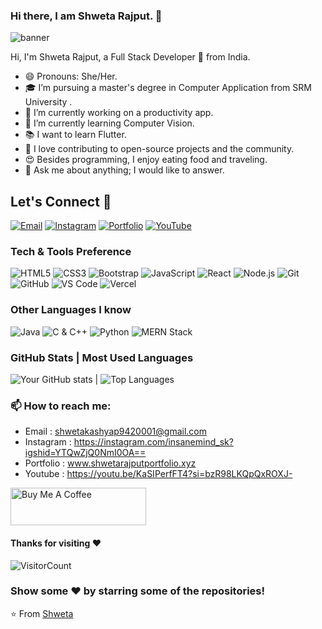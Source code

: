### Hi there, I am Shweta Rajput. 👋


![banner](https://github.com/insanemindsk/insanemindsk/assets/60995834/9783f8d4-f684-481b-ad2e-9f27a16d3053)




Hi, I'm Shweta Rajput, a Full Stack Developer 🚀 from India.

- 😄 Pronouns: She/Her.
- 🎓 I’m pursuing a master's degree in Computer Application from SRM University .
- 🔭 I’m currently working on a productivity app.
- 🌱 I’m currently learning Computer Vision.
- 📚 I want to learn Flutter.
- 👯 I love contributing to open-source projects and the community.
- 😍 Besides programming, I enjoy eating food and traveling.
- 💬 Ask me about anything; I would like to answer.

## Let's Connect 💬
[![Email](https://img.shields.io/badge/Email-shwetakashyap9420001%40gmail.com-%23D14836)](mailto:shwetakashyap9420001@gmail.com) [![Instagram](https://img.shields.io/badge/Instagram-%40insanemind__sk-%23bc2a8d)](https://instagram.com/insanemind_sk?igshid=YTQwZjQ0NmI0OA==) [![Portfolio](https://img.shields.io/badge/Portfolio-www.shwetarajputportfolio.xyz-%230071a6)](http://www.shwetarajputportfolio.xyz) [![YouTube](https://img.shields.io/badge/YouTube-%40insanemind_sk-%23ff0000)](https://youtu.be/KaSIPerfFT4?si=bzR98LKQpQxROXJ-)

### Tech & Tools Preference

![HTML5](https://img.shields.io/badge/-HTML5-E34F26?style=flat&logo=html5&logoColor=white)
![CSS3](https://img.shields.io/badge/-CSS3-1572B6?style=flat&logo=css3&logoColor=white)
![Bootstrap](https://img.shields.io/badge/-Bootstrap-563D7C?style=flat&logo=bootstrap&logoColor=white)
![JavaScript](https://img.shields.io/badge/-JavaScript-eed718?style=flat&logo=javascript&logoColor=ffffff)
![React](https://img.shields.io/badge/-React-000000?style=flat&logo=react&logoColor=00c8ff)
![Node.js](https://img.shields.io/badge/-Node.js-3C873A?style=flat&logo=node.js&logoColor=white)
![Git](https://img.shields.io/badge/-Git-F1502F?style=flat&logo=git&logoColor=FFFFFF)
![GitHub](https://img.shields.io/badge/-GitHub-000000?style=flat&logo=github&logoColor=FFFFFF)
![VS Code](https://img.shields.io/badge/-VS%20Code-007ACC?style=flat&logo=visual%20studio%20code&logoColor=white)
![Vercel](https://img.shields.io/badge/-Vercel-black?style=flat&logo=vercel&logoColor=white)

### Other Languages I know
![Java](https://img.shields.io/badge/-Java-F89820?style=flat&logo=java&logoColor=white)
![C & C++](https://img.shields.io/badge/-C%20%26%20C%2B%2B-659ad2?style=flat&logo=c%2B%2B&logoColor=ffffff)
![Python](https://img.shields.io/badge/-Python-black?style=flat&logo=python&logoColor=white)
![MERN Stack](https://img.shields.io/badge/MERN-Stack-61DAFB?style=flat&logo=react&logoColor=white)

### GitHub Stats | Most Used Languages

![Your GitHub stats](https://github-readme-stats.vercel.app/api?username=insanemindsk&show_icons=true&theme=radical)   |   ![Top Languages](https://github-readme-stats.vercel.app/api/top-langs/?username=insanemindsk&layout=compact&theme=radical)


### 📫 How to reach me:

- Email : shwetakashyap9420001@gmail.com
- Instagram : https://instagram.com/insanemind_sk?igshid=YTQwZjQ0NmI0OA==
- Portfolio :  www.shwetarajputportfolio.xyz
- Youtube : https://youtu.be/KaSIPerfFT4?si=bzR98LKQpQxROXJ-

<a href="https://www.buymeacoffee.com/shwetarajput" target="_blank"><img src="https://cdn.buymeacoffee.com/buttons/v2/default-yellow.png" alt="Buy Me A Coffee" style="height: 60px !important;width: 217px !important;" ></a>
<br>

#### Thanks for visiting :heart:
![VisitorCount](https://profile-counter.glitch.me/insanemindsk/count.svg)
### Show some ❤️ by starring some of the repositories!

⭐️ From [Shweta](https://github.com/insanemindsk)
